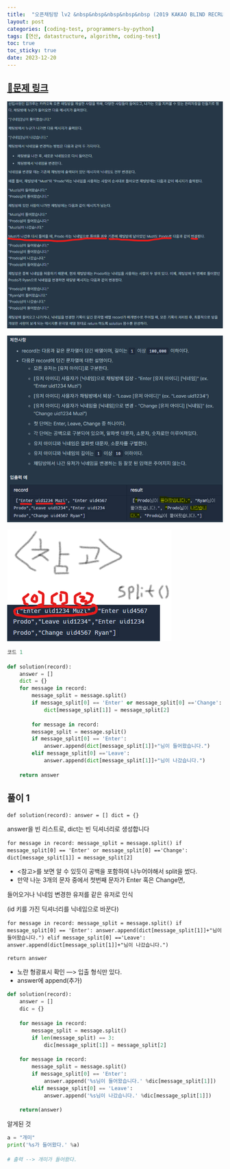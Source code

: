 ```yaml
---
title:  "오픈채팅방 lv2 &nbsp&nbsp&nbsp&nbsp&nbsp (2019 KAKAO BLIND RECRUITMENT)"
layout: post
categories: [coding-test, programmers-by-python] 
tags: [연산, datastructure, algorithm, coding-test]
toc: true
toc_sticky: true
date: 2023-12-20
---
```


## [🌈문제 링크](https://school.programmers.co.kr/learn/courses/30/lessons/42888) 

![Desktop View](/assets/img/programmers-py/2023-12-20-openkakaotalk/0.png)

![Desktop View](/assets/img/programmers-py/2023-12-20-openkakaotalk/1.png)

![Desktop View](/assets/img/programmers-py/2023-12-20-openkakaotalk/2.png)
```python
코드 1

def solution(record):
    answer = []
    dict = {}
    for message in record:
        message_split = message.split()
        if message_split[0] == 'Enter' or message_split[0] =='Change':
            dict[message_split[1]] = message_split[2]

		for message in record:
        message_split = message.split()
        if message_split[0] == 'Enter':
            answer.append(dict[message_split[1]]+"님이 들어왔습니다.")
        elif message_split[0] =='Leave':
            answer.append(dict[message_split[1]]+"님이 나갔습니다.")

    return answer
```

## 풀이 1

`def solution(record):
answer = []
dict = {}`

answer을 빈 리스트로, dict는 빈 딕셔너리로 생성합니다

`for message in record:
message_split = message.split()
if message_split[0] == 'Enter' or message_split[0] =='Change':
dict[message_split[1]] = message_split[2]`

- <참고>를 보면 알 수 있듯이 공백을 포함하여 나누어야해서 split을 썼다.
- 만약 나눈 3개의 문자 중에서 첫번째 문자가 Enter 혹은 Change면,

들어오거나 닉네임 변경한 유저를 같은 유저로 인식

(id 키를 가진 딕셔너리를 닉네임으로 바꾼다)

`for message in record:
message_split = message.split()
if message_split[0] == 'Enter':
answer.append(dict[message_split[1]]+"님이 들어왔습니다.")
elif message_split[0] =='Leave':
answer.append(dict[message_split[1]]+"님이 나갔습니다.")`

`return answer`

- 노란 형광표시 확인 —> 입출 형식만 있다.
- answer에 append(추가)

```python
def solution(record):
    answer = []
    dic = {}
    
    for message in record:
        message_split = message.split()
        if len(message_split) == 3:
            dic[message_split[1]] = message_split[2]
            
    for message in record:
        message_split = message.split()
        if message_split[0] == 'Enter':
            answer.append('%s님이 들어왔습니다.' %dic[message_split[1]])
        elif message_split[0] == 'Leave':
            answer.append('%s님이 나갔습니다.' %dic[message_split[1]])
            
    return(answer)
```

알게된 것

```python
a = "개미"
print('%s가 들어왔다.' %a)

# 출력 --> 개미가 들어왔다.
```